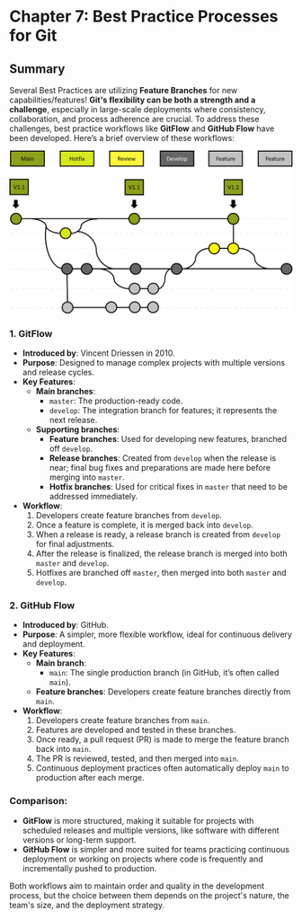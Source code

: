 # Chapter 7: Best Practice Processes for Git 

## Summary
Several Best Practices are utilizing **Feature Branches** for new capabilities/features!
**Git's flexibility can be both a strength and a challenge**, especially in large-scale deployments where consistency, collaboration, and process adherence are crucial. To address these challenges, best practice workflows like **GitFlow** and **GitHub Flow** have been developed. Here’s a brief overview of these workflows:

![](Pasted%20image%2020240826132423.png)
### 1. GitFlow
- **Introduced by**: Vincent Driessen in 2010.
- **Purpose**: Designed to manage complex projects with multiple versions and release cycles.
- **Key Features**:
  - **Main branches**: 
    - `master`: The production-ready code.
    - `develop`: The integration branch for features; it represents the next release.
  - **Supporting branches**:
    - **Feature branches**: Used for developing new features, branched off `develop`.
    - **Release branches**: Created from `develop` when the release is near; final bug fixes and preparations are made here before merging into `master`.
    - **Hotfix branches**: Used for critical fixes in `master` that need to be addressed immediately.
- **Workflow**:
  1. Developers create feature branches from `develop`.
  2. Once a feature is complete, it is merged back into `develop`.
  3. When a release is ready, a release branch is created from `develop` for final adjustments.
  4. After the release is finalized, the release branch is merged into both `master` and `develop`.
  5. Hotfixes are branched off `master`, then merged into both `master` and `develop`.

### 2. GitHub Flow
- **Introduced by**: GitHub.
- **Purpose**: A simpler, more flexible workflow, ideal for continuous delivery and deployment.
- **Key Features**:
  - **Main branch**:
    - `main`: The single production branch (in GitHub, it’s often called `main`).
  - **Feature branches**: Developers create feature branches directly from `main`.
- **Workflow**:
  1. Developers create feature branches from `main`.
  2. Features are developed and tested in these branches.
  3. Once ready, a pull request (PR) is made to merge the feature branch back into `main`.
  4. The PR is reviewed, tested, and then merged into `main`.
  5. Continuous deployment practices often automatically deploy `main` to production after each merge.

### Comparison:
- **GitFlow** is more structured, making it suitable for projects with scheduled releases and multiple versions, like software with different versions or long-term support.
- **GitHub Flow** is simpler and more suited for teams practicing continuous deployment or working on projects where code is frequently and incrementally pushed to production.

Both workflows aim to maintain order and quality in the development process, but the choice between them depends on the project's nature, the team's size, and the deployment strategy.